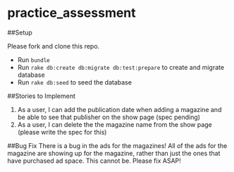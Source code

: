 practice_assessment
===================
##Setup

Please fork and clone this repo.
* Run ```bundle```
* Run ```rake db:create db:migrate db:test:prepare``` to create and migrate database
* Run ```rake db:seed``` to seed the database

##Stories to Implement

1. As a user, I can add the publication date when adding a magazine and be able to see that publisher on the show page (spec pending)
2. As a user, I can delete the the magazine name from the show page (please write the spec for this)

##Bug Fix
There is a bug in the ads for the magazines! All of the ads for the magazine are showing up for the magazine, rather than just the ones that have purchased ad space. This cannot be. Please fix ASAP!
